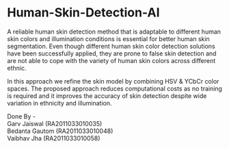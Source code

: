 # Human-Skin-Detection-AI
A reliable human skin detection method that is adaptable to different human skin colors and illumination conditions is essential for better human skin segmentation. Even though different human skin color detection solutions have been successfully applied, they are prone to false skin detection and are not able to cope with the variety of human skin colors across different ethnic.

In this approach we refine the skin model by combining HSV & YCbCr color spaces. The proposed approach reduces computational costs as no training is required and it improves the accuracy of skin detection despite wide variation in ethnicity and illumination.

Done By -\
Garv Jaiswal (RA2011033010035)\
Bedanta Gautom (RA2011033010048)\
Vaibhav Jha (RA2011033010058)



